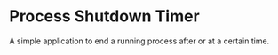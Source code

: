 Process Shutdown Timer
==========

A simple application to end a running process after or at a certain time.
